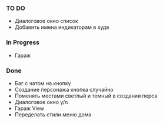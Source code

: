 ### TO DO

- Диалоговое окно список
- Добавить имена индикаторам в худе

### In Progress

- Гараж

### Done

+ Баг с чатом на кнопку
+ Создание персонажа кнопка случайно
+ Поменять местами светлый и темный в создании перса
+ Диалоговое окно y/n
+ Гараж View
+ Переделать стили меню дома